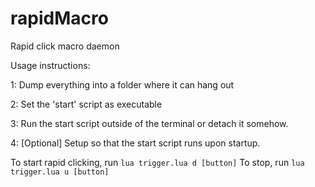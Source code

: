 # rapidMacro
Rapid click macro daemon



Usage instructions:

1: Dump everything into a folder where it can hang out

2: Set the 'start' script as executable

3: Run the start script outside of the terminal or detach it somehow.

4: \[Optional\] Setup so that the start script runs upon startup.

To start rapid clicking, run `lua trigger.lua d [button]`
To stop, run `lua trigger.lua u [button]`
